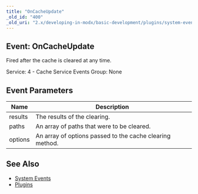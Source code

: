 ```yaml
---
title: "OnCacheUpdate"
_old_id: "400"
_old_uri: "2.x/developing-in-modx/basic-development/plugins/system-events/oncacheupdate"
---
```


## Event: OnCacheUpdate

Fired after the cache is cleared at any time.

Service: 4 - Cache Service Events
Group: None

## Event Parameters

| Name    | Description                                              |
| ------- | -------------------------------------------------------- |
| results | The results of the clearing.                             |
| paths   | An array of paths that were to be cleared.               |
| options | An array of options passed to the cache clearing method. |

## See Also

- [System Events](extending-modx/plugins/system-events "System Events")
- [Plugins](extending-modx/plugins "Plugins")
